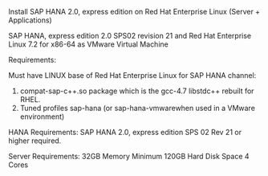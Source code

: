 Install SAP HANA 2.0, express edition on Red Hat Enterprise Linux (Server + Applications)

SAP HANA, express edition 2.0 SPS02 revision 21 and Red Hat Enterprise Linux 7.2 for x86-64 as VMware Virtual Machine

Requirements:

Must have LINUX base of Red Hat Enterprise Linux for SAP HANA channel:

1.  compat-sap-c++.so package which is the gcc-4.7 libstdc++ rebuilt for RHEL.
2.  Tuned profiles sap-hana (or sap-hana-vmwarewhen used in a VMware environment)


HANA Requirements:
SAP HANA 2.0, express edition SPS 02 Rev 21 or higher required.

Server Requirements:
32GB Memory Minimum
120GB Hard Disk Space
4 Cores
